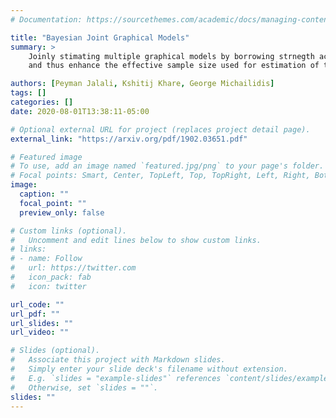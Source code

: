 ```yaml
---
# Documentation: https://sourcethemes.com/academic/docs/managing-content/

title: "Bayesian Joint Graphical Models"
summary: > 
    Joinly stimating multiple graphical models by borrowing strnegth across the related models 
    and thus enhance the effective sample size used for estimation of the model paramters

authors: [Peyman Jalali, Kshitij Khare, George Michailidis]
tags: []
categories: []
date: 2020-08-01T13:38:11-05:00

# Optional external URL for project (replaces project detail page).
external_link: "https://arxiv.org/pdf/1902.03651.pdf"

# Featured image
# To use, add an image named `featured.jpg/png` to your page's folder.
# Focal points: Smart, Center, TopLeft, Top, TopRight, Left, Right, BottomLeft, Bottom, BottomRight.
image:
  caption: ""
  focal_point: ""
  preview_only: false

# Custom links (optional).
#   Uncomment and edit lines below to show custom links.
# links:
# - name: Follow
#   url: https://twitter.com
#   icon_pack: fab
#   icon: twitter

url_code: ""
url_pdf: ""
url_slides: ""
url_video: ""

# Slides (optional).
#   Associate this project with Markdown slides.
#   Simply enter your slide deck's filename without extension.
#   E.g. `slides = "example-slides"` references `content/slides/example-slides.md`.
#   Otherwise, set `slides = ""`.
slides: ""
---
```

